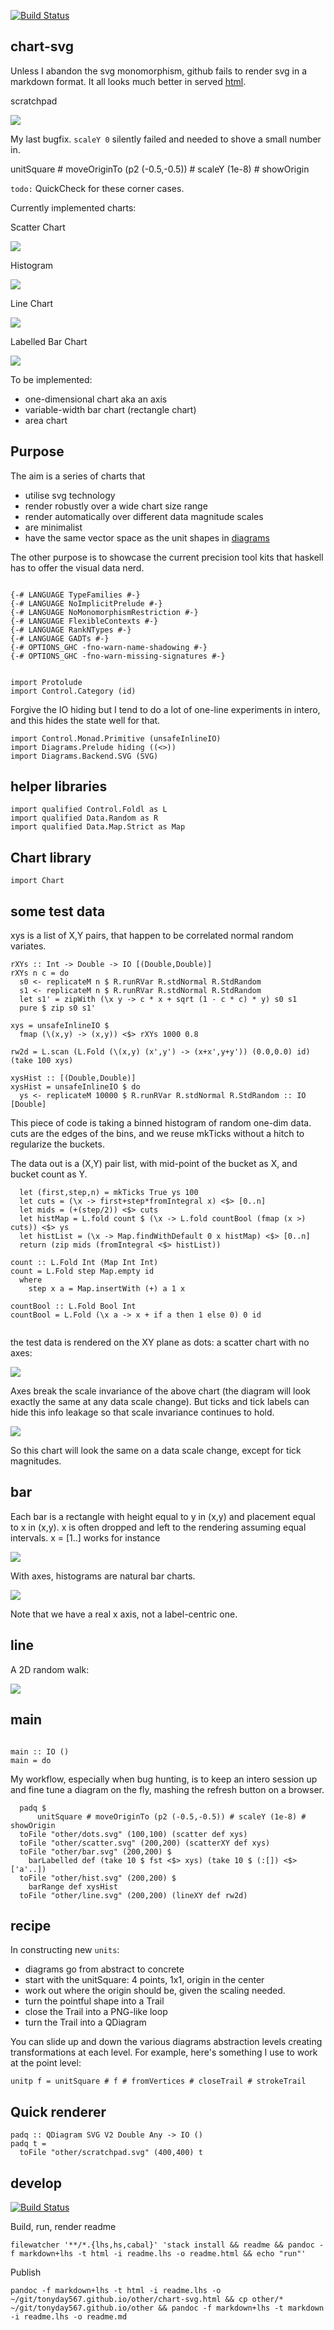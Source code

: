 <meta charset="utf-8"> <link rel="stylesheet" href="lhs.css">

[![Build
Status](https://travis-ci.org/tonyday567/chart-svg.png)](https://travis-ci.org/tonyday567/chart-svg)

chart-svg
---------

Unless I abandon the svg monomorphism, github fails to render svg in a
markdown format. It all looks much better in served
[html](http://tonyday567.github.io/chart-svg.html).

scratchpad

![](other/scratchpad.png)

My last bugfix. `scaleY 0` silently failed and needed to shove a small
number in.

unitSquare \# moveOriginTo (p2 (-0.5,-0.5)) \# scaleY (1e-8) \#
showOrigin

`todo:` QuickCheck for these corner cases.

Currently implemented charts:

Scatter Chart

![](other/scatter.png)

Histogram

![](other/hist.png)

Line Chart

![](other/line.png)

Labelled Bar Chart

![](other/bar.png)

To be implemented:

-   one-dimensional chart aka an axis
-   variable-width bar chart (rectangle chart)
-   area chart

Purpose
-------

The aim is a series of charts that

-   utilise svg technology
-   render robustly over a wide chart size range
-   render automatically over different data magnitude scales
-   are minimalist
-   have the same vector space as the unit shapes in
    [diagrams](http://projects.haskell.org/diagrams/haddock/index.html)

The other purpose is to showcase the current precision tool kits that
haskell has to offer the visual data nerd.

``` {.sourceCode .literate .haskell}

{-# LANGUAGE TypeFamilies #-}
{-# LANGUAGE NoImplicitPrelude #-}
{-# LANGUAGE NoMonomorphismRestriction #-}
{-# LANGUAGE FlexibleContexts #-}
{-# LANGUAGE RankNTypes #-}
{-# LANGUAGE GADTs #-}
{-# OPTIONS_GHC -fno-warn-name-shadowing #-}
{-# OPTIONS_GHC -fno-warn-missing-signatures #-}
```

``` {.sourceCode .literate .haskell}

import Protolude
import Control.Category (id)
```

Forgive the IO hiding but I tend to do a lot of one-line experiments in
intero, and this hides the state well for that.

``` {.sourceCode .literate .haskell}
import Control.Monad.Primitive (unsafeInlineIO)
import Diagrams.Prelude hiding ((<>))
import Diagrams.Backend.SVG (SVG)
```

helper libraries
----------------

``` {.sourceCode .literate .haskell}
import qualified Control.Foldl as L
import qualified Data.Random as R
import qualified Data.Map.Strict as Map
```

Chart library
-------------

``` {.sourceCode .literate .haskell}
import Chart
```

some test data
--------------

xys is a list of X,Y pairs, that happen to be correlated normal random
variates.

``` {.sourceCode .literate .haskell}
rXYs :: Int -> Double -> IO [(Double,Double)]
rXYs n c = do
  s0 <- replicateM n $ R.runRVar R.stdNormal R.StdRandom
  s1 <- replicateM n $ R.runRVar R.stdNormal R.StdRandom
  let s1' = zipWith (\x y -> c * x + sqrt (1 - c * c) * y) s0 s1
  pure $ zip s0 s1'

xys = unsafeInlineIO $
  fmap (\(x,y) -> (x,y)) <$> rXYs 1000 0.8

rw2d = L.scan (L.Fold (\(x,y) (x',y') -> (x+x',y+y')) (0.0,0.0) id) (take 100 xys)

xysHist :: [(Double,Double)]
xysHist = unsafeInlineIO $ do
  ys <- replicateM 10000 $ R.runRVar R.stdNormal R.StdRandom :: IO [Double]
```

This piece of code is taking a binned histogram of random one-dim data.
cuts are the edges of the bins, and we reuse mkTicks without a hitch to
regularize the buckets.

The data out is a (X,Y) pair list, with mid-point of the bucket as X,
and bucket count as Y.

``` {.sourceCode .literate .haskell}
  let (first,step,n) = mkTicks True ys 100
  let cuts = (\x -> first+step*fromIntegral x) <$> [0..n]
  let mids = (+(step/2)) <$> cuts
  let histMap = L.fold count $ (\x -> L.fold countBool (fmap (x >) cuts)) <$> ys
  let histList = (\x -> Map.findWithDefault 0 x histMap) <$> [0..n]
  return (zip mids (fromIntegral <$> histList))

count :: L.Fold Int (Map Int Int)
count = L.Fold step Map.empty id
  where
    step x a = Map.insertWith (+) a 1 x

countBool :: L.Fold Bool Int
countBool = L.Fold (\x a -> x + if a then 1 else 0) 0 id


```

the test data is rendered on the XY plane as dots: a scatter chart with
no axes:

![](other/dots.png)

Axes break the scale invariance of the above chart (the diagram will
look exactly the same at any data scale change). But ticks and tick
labels can hide this info leakage so that scale invariance continues to
hold.

![](other/scatter.png)

So this chart will look the same on a data scale change, except for tick
magnitudes.

bar
---

Each bar is a rectangle with height equal to y in (x,y) and placement
equal to x in (x,y). x is often dropped and left to the rendering
assuming equal intervals. x = \[1..\] works for instance

![](other/bar.png)

With axes, histograms are natural bar charts.

![](other/hist.png)

Note that we have a real x axis, not a label-centric one.

line
----

A 2D random walk:

![](other/line.png)

main
----

``` {.sourceCode .literate .haskell}

main :: IO ()
main = do
```

My workflow, especially when bug hunting, is to keep an intero session
up and fine tune a diagram on the fly, mashing the refresh button on a
browser.

``` {.sourceCode .literate .haskell}
  padq $
      unitSquare # moveOriginTo (p2 (-0.5,-0.5)) # scaleY (1e-8) # showOrigin
  toFile "other/dots.svg" (100,100) (scatter def xys)
  toFile "other/scatter.svg" (200,200) (scatterXY def xys)
  toFile "other/bar.svg" (200,200) $
    barLabelled def (take 10 $ fst <$> xys) (take 10 $ (:[]) <$> ['a'..])
  toFile "other/hist.svg" (200,200) $
    barRange def xysHist
  toFile "other/line.svg" (200,200) (lineXY def rw2d)
```

recipe
------

In constructing new `units`:

-   diagrams go from abstract to concrete
-   start with the unitSquare: 4 points, 1x1, origin in the center
-   work out where the origin should be, given the scaling needed.
-   turn the pointful shape into a Trail
-   close the Trail into a PNG-like loop
-   turn the Trail into a QDiagram

You can slide up and down the various diagrams abstraction levels
creating transformations at each level. For example, here's something I
use to work at the point level:

``` {.sourceCode .literate .haskell}
unitp f = unitSquare # f # fromVertices # closeTrail # strokeTrail
```

Quick renderer
--------------

``` {.sourceCode .literate .haskell}
padq :: QDiagram SVG V2 Double Any -> IO ()
padq t =
  toFile "other/scratchpad.svg" (400,400) t
```

develop
-------

[![Build
Status](https://travis-ci.org/tonyday567/chart-png.png)](https://travis-ci.org/tonyday567/chart-png)

Build, run, render readme

    filewatcher '**/*.{lhs,hs,cabal}' 'stack install && readme && pandoc -f markdown+lhs -t html -i readme.lhs -o readme.html && echo "run"'

Publish

    pandoc -f markdown+lhs -t html -i readme.lhs -o ~/git/tonyday567.github.io/other/chart-svg.html && cp other/* ~/git/tonyday567.github.io/other && pandoc -f markdown+lhs -t markdown -i readme.lhs -o readme.md
